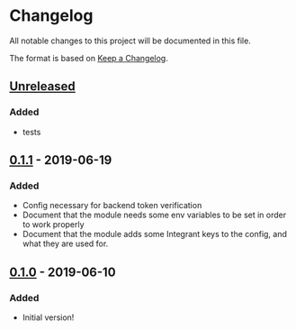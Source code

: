 # Changelog
All notable changes to this project will be documented in this file.

The format is based on [Keep a Changelog](http://keepachangelog.com/en/1.0.0/).

## [Unreleased]
### Added
- tests

## [0.1.1] - 2019-06-19
### Added
- Config necessary for backend token verification
- Document that the module needs some env variables to be set in order to work properly
- Document that the module adds some Integrant keys to the config, and what they are used for.

## [0.1.0] - 2019-06-10

### Added
- Initial version!

[0.1.0]: https://github.com/magnetcoop/hydrogen.module.session.keycloak/releases/tag/v0.1.0
[0.1.1]: https://github.com/magnetcoop/hydrogen.module.session.keycloak/compare/v0.1.0...v0.1.1/
[UNRELEASED]: https://github.com/magnetcoop/hydrogen.module.session.keycloak/compare/v0.1.1...HEAD/